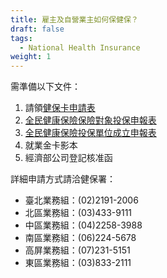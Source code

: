 ```yaml
---
title: 雇主及自營業主如何保健保？
draft: false
tags:
  - National Health Insurance
weight: 1
---
```

需準備以下文件：

1. 請領[健保卡申請表](https://www.nhi.gov.tw/Content_List.aspx?n=E094D4DF4AC892AD&topn=1E1039BE19C4DCAC)
2. [全民健康保險保險對象投保申報表](https://www.nhi.gov.tw/Content_List.aspx?n=9BC48536CE1E978C&topn=1E1039BE19C4DCAC)
3. [全民健康保險投保單位成立申報表](https://www.nhi.gov.tw/Content_List.aspx?n=9BC48536CE1E978C&topn=1E1039BE19C4DCAC)
4. 就業金卡影本
5. 經濟部公司登記核准函

詳細申請方式請洽健保署：

* 臺北業務組：(02)2191-2006
* 北區業務組：(03)433-9111
* 中區業務組：(04)2258-3988
* 南區業務組：(06)224-5678
* 高屏業務組：(07)231-5151
* 東區業務組：(03)833-2111